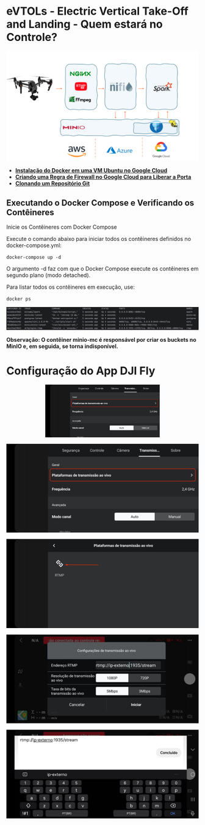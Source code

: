 # eVTOLs - Electric Vertical Take-Off and Landing - Quem estará no Controle?


![/docs/capa.png](docs%2Fcapa.png)

- [**Instalação do Docker em uma VM Ubuntu no Google Cloud**](docs/instalando-docker.md)
- [**Criando uma Regra de Firewall no Google Cloud para Liberar a Porta**](docs/regra-firewall.md)
- [**Clonando um Repositório Git**](docs/git-clone.md)

## Executando o Docker Compose e Verificando os Contêineres

Inicie os Contêineres com Docker Compose

Execute o comando abaixo para iniciar todos os contêineres definidos no docker-compose.yml:
````
docker-compose up -d
````
O argumento -d faz com que o Docker Compose execute os contêineres em segundo plano (modo detached).

Para listar todos os contêineres em execução, use:
```
docker ps
```
![/docks/Dockerps.png](docs%2FDockerps.png)

**Observação: O contêiner minio-mc é responsável por criar os buckets no MinIO e, em seguida, se torna indisponível.**


# Configuração do App DJI Fly

<p align="center">
  <img src="/docs/Screenshot_20241106_201650.jpg" width="300" alt="Descrição da imagem">
</p>

![/docs/Screenshot_20241106_201650.jpg](docs%2FScreenshot_20241106_201650.jpg)

![/docs/Screenshot_20241106_201657.jpg](docs%2FScreenshot_20241106_201657.jpg)

![/docs/Screenshot_20241106_201641.jpg](docs%2FScreenshot_20241106_201641.jpg)

![/docs/Screenshot_20241106_201621.jpg](docs%2FScreenshot_20241106_201621.jpg)

